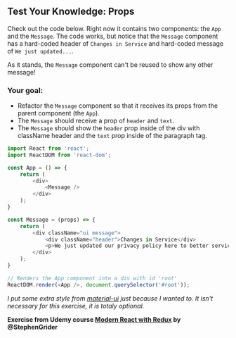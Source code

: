 ## Test Your Knowledge: Props

Check out the code below. Right now it contains two components: the `App` and the `Message`. The code works, but notice that the `Message` component has a hard-coded header of `Changes in Service` and hard-coded message of `We just updated...`.

As it stands, the `Message` component can't be reused to show any other message!

### Your goal:
* Refactor the `Message` component so that it receives its props from the parent component (the `App`).
* The `Message` should receive a prop of `header` and `text`.
* The `Message` should show the `header` prop inside of the div with className header and the `text` prop inside of the paragraph tag.

```javascript
import React from 'react';
import ReactDOM from 'react-dom';

const App = () => {
    return (
        <div>
            <Message />
        </div>
    );
}

const Message = (props) => {
    return (
        <div className="ui message">
            <div className="header">Changes in Service</div>
            <p>We just updated our privacy policy here to better service our customers.</p>
        </div>
    );
}

// Renders the App component into a div with id 'root'
ReactDOM.render(<App />, document.querySelector('#root'));
```

*I put some extra style from [material-ui](https://material-ui.com/pt/components/alert/) just because I wanted to. It isn't necessary for this exercise, it is totaly optional.*

**Exercise from Udemy course [Modern React with Redux](https://www.udemy.com/course/react-redux/) by @StephenGrider**